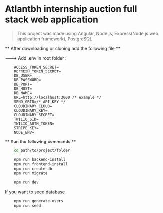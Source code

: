 # Atlantbh internship auction full stack web application

> This project was made using Angular, Node.js, Express(Node.js web application framework), PostgreSQL

** After downloading or cloning add the following file **

---> Add .env in root folder :

```
    ACCESS_TOKEN_SECRET=
    REFRESH_TOKEN_SECRET=
    DB_USER=
    DB_PASSWORD=
    DB_PORT=
    DB_HOST=
    DB_NAME=
    URL=http://localhost:3000 /* example */
    SEND_GRID=/* API_KEY */
    CLOUDINARY_CLOUD=
    CLOUDINARY_KEY=
    CLOUDINARY_SECRET=
    TWILIO_SID=
    TWILIO_AUTH_TOKEN=
    STRIPE_KEY=
    NODE_ENV=
```

** Run the following commands **

```bash
    cd path/to/project/folder

    npm run backend-install
    npm run frontend-install
    npm run create-db
    npm run migrate

    npm run dev
```
If you want to seed database 

```bash
    npm run generate-users
    npm run seed
```